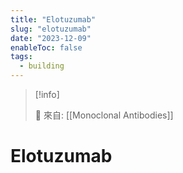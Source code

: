 ```yaml
---
title: "Elotuzumab"
slug: "elotuzumab"
date: "2023-12-09"
enableToc: false
tags:
  - building
---
```


> [!info]
>
> 🌱 來自: [[Monoclonal Antibodies]]

# Elotuzumab


